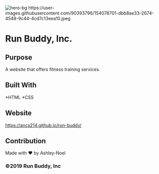 ![hero-bg <https://user-images.githubusercontent.com/90393796/154078701-dbb8ae33-2674-4548-9c44-4cd7c13eea10.jpeg>](https://ancs214.github.io/run-buddy/)


# Run Buddy, Inc.


## Purpose
A website that offers fitness training services.

## Built With
*HTML
*CSS

## Website
https://ancs214.github.io/run-buddy/

## Contribution
Made with ❤️ by Ashley-Noel 

### ©2019 Run Buddy, Inc

